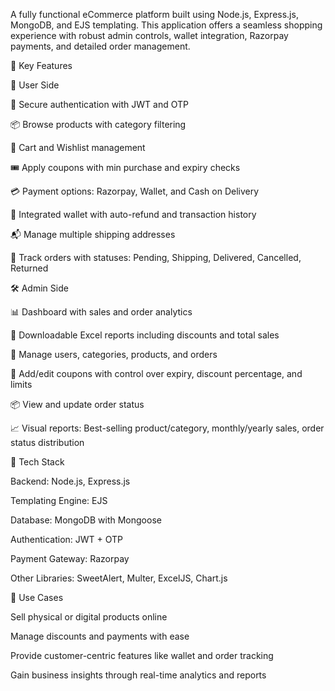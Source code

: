 A fully functional eCommerce platform built using Node.js, Express.js, MongoDB, and EJS templating. This application offers a seamless shopping experience with robust admin controls, wallet integration, Razorpay payments, and detailed order management.

🚀 Key Features

👤 User Side

🔐 Secure authentication with JWT and  OTP

📦 Browse products with category filtering

🛒 Cart and Wishlist management

🎟️ Apply coupons with min purchase and expiry checks

💳 Payment options: Razorpay, Wallet, and Cash on Delivery

👛 Integrated wallet with auto-refund and transaction history

📬 Manage multiple shipping addresses

📃 Track orders with statuses: Pending, Shipping, Delivered, Cancelled, Returned

🛠️ Admin Side


📊 Dashboard with sales and order analytics

📁 Downloadable Excel reports including discounts and total sales

🧍 Manage users, categories, products, and orders

🔖 Add/edit coupons with control over expiry, discount percentage, and limits

📦 View and update order status

📈 Visual reports: Best-selling product/category, monthly/yearly sales, order status distribution

🧰 Tech Stack


Backend: Node.js, Express.js

Templating Engine: EJS

Database: MongoDB with Mongoose

Authentication: JWT + OTP

Payment Gateway: Razorpay

Other Libraries: SweetAlert, Multer, ExcelJS, Chart.js

📌 Use Cases


Sell physical or digital products online

Manage discounts and payments with ease

Provide customer-centric features like wallet and order tracking

Gain business insights through real-time analytics and reports
